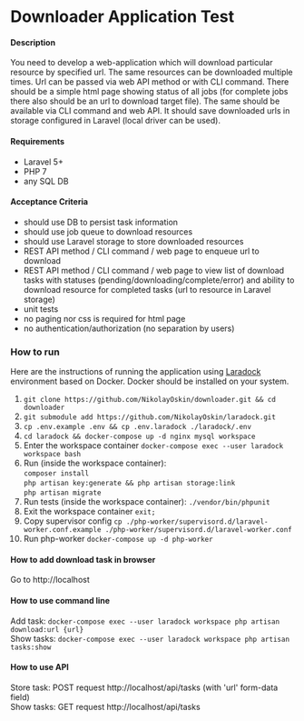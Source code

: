 # Downloader Application Test

#### Description  
You need to develop a web-application which will download particular resource by specified url. The same resources can be downloaded multiple times.
Url can be passed via web API method or with CLI command.
There should be a simple html page showing status of all jobs (for complete jobs there also should be an url to download target file). The same should be available via CLI command and web API.
It should save downloaded urls in storage configured in Laravel (local driver can be used). 

#### Requirements
- Laravel 5+
- PHP 7
- any SQL DB

#### Acceptance Criteria
- should use DB to persist task information
- should use job queue to download resources
- should use Laravel storage to store downloaded resources
- REST API method / CLI command / web page to enqueue url to download
- REST API method / CLI command / web page to view list of download tasks with statuses (pending/downloading/complete/error) and ability to download resource for completed tasks (url to resource in Laravel storage)
- unit tests
- no paging nor css is required for html page
- no authentication/authorization (no separation by users)


### How to run

Here are the instructions of running the application using [Laradock](https://laradock.io/) environment based on Docker.
Docker should be installed on your system.


1. ```git clone https://github.com/NikolayOskin/downloader.git && cd downloader```
2. ```git submodule add https://github.com/NikolayOskin/laradock.git```
3. ```cp .env.example .env && cp .env.laradock ./laradock/.env```
4. ```cd laradock && docker-compose up -d nginx mysql workspace```
5. Enter the workspace container ```docker-compose exec --user laradock workspace bash```
6. Run (inside the workspace container):  
```composer install```  
```php artisan key:generate && php artisan storage:link```  
```php artisan migrate```
7. Run tests (inside the workspace container): ```./vendor/bin/phpunit```
8. Exit the workspace container ```exit;```  
9. Copy supervisor config ```cp ./php-worker/supervisord.d/laravel-worker.conf.example ./php-worker/supervisord.d/laravel-worker.conf```  
10. Run php-worker ```docker-compose up -d php-worker```

#### How to add download task in browser
Go to http://localhost 

#### How to use command line
Add task: ```docker-compose exec --user laradock workspace php artisan download:url {url}```  
Show tasks: ```docker-compose exec --user laradock workspace php artisan tasks:show```

#### How to use API
Store task: POST request http://localhost/api/tasks (with 'url' form-data field)  
Show tasks: GET request http://localhost/api/tasks

